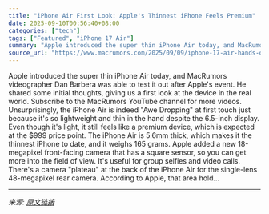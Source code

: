 ```yaml
---
title: "iPhone Air First Look: Apple's Thinnest iPhone Feels Premium"
date: 2025-09-10T00:56:40+08:00
categories: ["tech"]
tags: ["Featured", "iPhone 17 Air"]
summary: "Apple introduced the super thin iPhone Air today, and MacRumors videographer Dan Barbera was able to test it out after Apple's event. He shared some initial thoughts, giving us a first look at the dev"
source_url: "https://www.macrumors.com/2025/09/09/iphone-17-air-hands-on/"
---
```


Apple introduced the super thin iPhone Air today, and MacRumors videographer Dan Barbera was able to test it out after Apple's event. He shared some initial thoughts, giving us a first look at the device in the real world. Subscribe to the MacRumors YouTube channel for more videos. Unsurprisingly, the &zwnj;iPhone&zwnj; Air is indeed "Awe Dropping" at first touch just because it's so lightweight and thin in the hand despite the 6.5-inch display. Even though it's light, it still feels like a premium device, which is expected at the &#36;999 price point. The &zwnj;iPhone&zwnj; Air is 5.6mm thick, which makes it the thinnest &zwnj;iPhone&zwnj; to date, and it weighs 165 grams. Apple added a new 18-megapixel front-facing camera that has a square sensor, so you can get more into the field of view. It's useful for group selfies and video calls. There's a camera "plateau" at the back of the &zwnj;iPhone&zwnj; Air for the single-lens 48-megapixel rear camera. According to Apple, that area hold...

---

*来源: [原文链接](https://www.macrumors.com/2025/09/09/iphone-17-air-hands-on/)*
